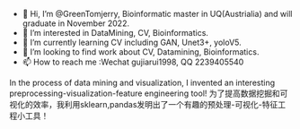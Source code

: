 - 👋 Hi, I’m @GreenTomjerry, Bioinformatic master in UQ(Austrialia) and will graduate in November 2022.
- 👀 I’m interested in DataMining, CV, Bioinformatics.
- 🌱 I’m currently learning CV including GAN, Unet3+, yoloV5.
- 💞️ I’m looking to find work about CV, Datamining, Bioinformatics.
- 📫 How to reach me :Wechat gujiarui1998, QQ 2239405540

In the process of data mining and visualization,
I invented an interesting preprocessing-visualization-feature engineering tool!
为了提高数据挖掘和可视化的效率，我利用sklearn,pandas发明出了一个有趣的预处理-可视化-特征工程小工具！
<!---
GreenTomjerry/GreenTomjerry is a ✨ special ✨ repository because its `README.md` (this file) appears on your GitHub profile.
You can click the Preview link to take a look at your changes.
--->
